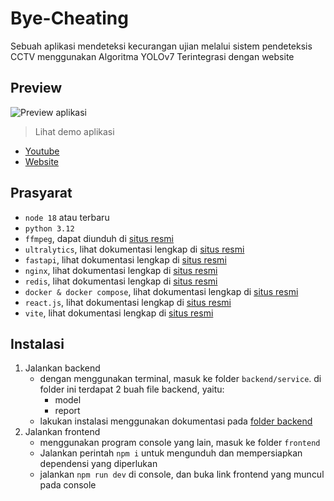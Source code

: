# Bye-Cheating

Sebuah aplikasi mendeteksi kecurangan ujian melalui sistem pendeteksis CCTV menggunakan Algoritma YOLOv7 Terintegrasi dengan website

## Preview

![Preview aplikasi](../images/preview.jpeg)

> Lihat demo aplikasi

- [Youtube](https://youtu.be/If0CceWZb44)
- [Website](https://by-cheating.web.app/)

## Prasyarat

- `node 18` atau terbaru
- `python 3.12`
- `ffmpeg`, dapat diunduh di [situs resmi](https://www.ffmpeg.org/download.html)
- `ultralytics`, lihat dokumentasi lengkap di [situs resmi](https://docs.ultralytics.com/models/yolov7/)
- `fastapi`, lihat dokumentasi lengkap di [situs resmi](https://fastapi.tiangolo.com/)
- `nginx`, lihat dokumentasi lengkap di [situs resmi](https://www.docker.com/)
- `redis`, lihat dokumentasi lengkap di [situs resmi](https://redis.io/)
- `docker & docker compose`, lihat dokumentasi lengkap di [situs resmi](https://www.docker.com/)
- `react.js`, lihat dokumentasi lengkap di [situs resmi](https://react.dev/)
- `vite`, lihat dokumentasi lengkap di [situs resmi](https://vitejs.dev/)

## Instalasi

1. Jalankan backend
   - dengan menggunakan terminal, masuk ke folder `backend/service`. di folder ini terdapat 2 buah file backend, yaitu:
     - model
     - report
   - lakukan instalasi menggunakan dokumentasi pada [folder backend](./backend/)
2. Jalankan frontend
   - menggunakan program console yang lain, masuk ke folder `frontend`
   - Jalankan perintah `npm i` untuk mengunduh dan mempersiapkan dependensi yang diperlukan
   - jalankan `npm run dev` di console, dan buka link frontend yang muncul pada console
